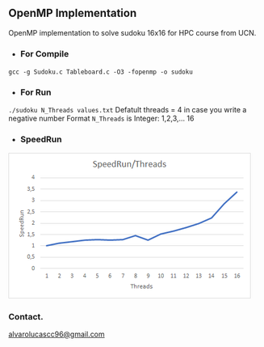 ## OpenMP Implementation

OpenMP implementation to solve sudoku 16x16 for HPC course from UCN.

- ### For Compile
`gcc -g Sudoku.c Tableboard.c -O3 -fopenmp -o sudoku`

- ### For Run
`./sudoku N_Threads values.txt` 
Defatult threads = 4 in case you write a negative number
Format `N_Threads` is Integer: 1,2,3,... 16

- ### SpeedRun

![alt text](https://github.com/AlvaroCC96/n-sudoku/blob/master/SpeedRun.png "SpeedRun")

### Contact.
alvarolucascc96@gmail.com
